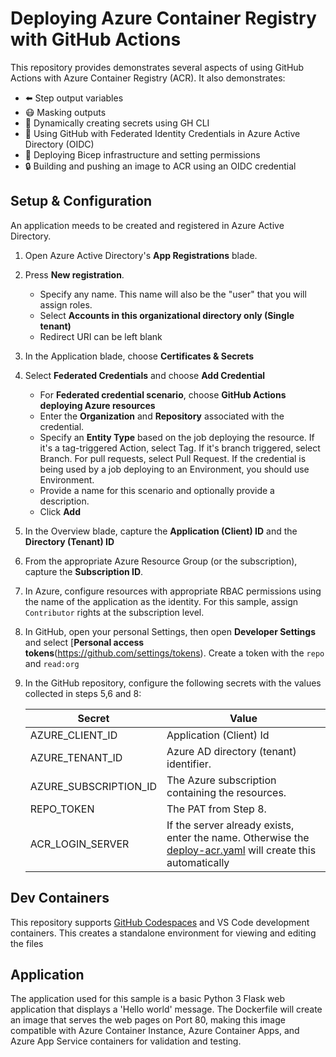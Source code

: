 # Deploying Azure Container Registry with GitHub Actions
This repository provides demonstrates several aspects of using GitHub Actions with Azure Container Registry (ACR). It also demonstrates:

- :arrow_left: Step output variables
- :mask: Masking outputs 
- :key: Dynamically creating secrets using GH CLI
- :handshake: Using GitHub with Federated Identity Credentials in Azure Active Directory (OIDC)
- :muscle: Deploying Bicep infrastructure and setting permissions
- :lock: Building and pushing an image to ACR using an OIDC credential

## Setup & Configuration
An application meeds to be created and registered in Azure Active Directory.

1. Open Azure Active Directory's **App Registrations** blade.
2. Press **New registration**.
   - Specify any name. This name will also be the "user" that you will assign roles.
   - Select **Accounts in this organizational directory only (Single tenant)**
   - Redirect URI can be left blank
3. In the Application blade, choose **Certificates & Secrets**
4. Select **Federated Credentials** and choose **Add Credential**
   - For **Federated credential scenario**, choose **GitHub Actions deploying Azure resources** 
   - Enter the **Organization** and **Repository** associated with the credential.
   - Specify an **Entity Type** based on the job deploying the resource. If it's a 
     tag-triggered Action, select Tag. If it's branch triggered, select Branch. 
     For pull requests, select Pull Request. If the credential is being used by a
     job deploying to an Environment, you should use Environment.
   - Provide a name for this scenario and optionally provide a description.
   - Click **Add**
5. In the Overview blade, capture the **Application (Client) ID** and the **Directory (Tenant) ID**
6. From the appropriate Azure Resource Group (or the subscription), capture the **Subscription ID**.
7. In Azure, configure resources with appropriate RBAC permissions using the name of the application as the identity. For this sample, assign `Contributor` rights at the subscription level.
8. In GitHub, open your personal Settings, then open **Developer Settings** and select [**Personal access tokens**(https://github.com/settings/tokens). Create a token with the `repo` and `read:org`
9. In the GitHub repository, configure the following secrets with the values collected in steps 5,6 and 8:

   | Secret                | Value                                                |
   | --------------------- |    ------------------------------------------------------ |
   | AZURE_CLIENT_ID       | Application (Client)    Id                                |
   | AZURE_TENANT_ID       | Azure AD directory (tenant)    identifier.                |
   | AZURE_SUBSCRIPTION_ID | The Azure subscription containing the resources.       |
   | REPO_TOKEN            | The PAT from Step 8.
   | ACR_LOGIN_SERVER      | If the server already exists, enter the name. Otherwise the [deploy-acr.yaml](.github/workflows/deploy-acr.yml) will create this automatically |

## Dev Containers
This repository supports [GitHub Codespaces](https://github.com/features/codespaces) and VS Code development containers. This creates a standalone environment for viewing and editing the files

## Application
The application used for this sample is a basic Python 3 Flask web application that displays a 'Hello world' message. The Dockerfile will create an image that serves the web pages on Port 80, making this image compatible with Azure Container Instance, Azure Container Apps, and Azure App Service containers for validation and testing.